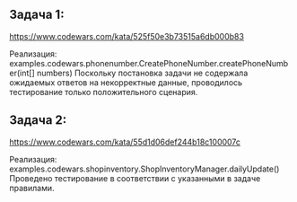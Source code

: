 Задача 1:
---------

https://www.codewars.com/kata/525f50e3b73515a6db000b83

Реализация:
examples.codewars.phonenumber.CreatePhoneNumber.createPhoneNumber(int[] numbers)
Поскольку постановка задачи не содержала ожидаемых ответов на некорректные данные, проводилось тестирование только положительного сценария.

Задача 2:
---------

https://www.codewars.com/kata/55d1d06def244b18c100007c

Реализация:
examples.codewars.shopinventory.ShopInventoryManager.dailyUpdate()
Проведено тестирование в соответствии с указанными в задаче правилами.
